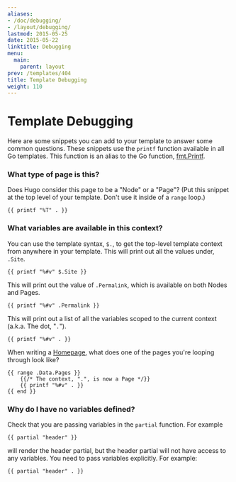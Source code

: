 ```yaml
---
aliases:
- /doc/debugging/
- /layout/debugging/
lastmod: 2015-05-25
date: 2015-05-22
linktitle: Debugging
menu:
  main:
    parent: layout
prev: /templates/404
title: Template Debugging
weight: 110
---
```



# Template Debugging

Here are some snippets you can add to your template to answer some common questions.
These snippets use the `printf` function available in all Go templates.  This function is
an alias to the Go function, [fmt.Printf](http://golang.org/pkg/fmt/).

### What type of page is this?

Does Hugo consider this page to be a "Node" or a "Page"? (Put this snippet at
the top level of your template. Don't use it inside of a `range` loop.)

    {{ printf "%T" . }}


### What variables are available in this context?

You can use the template syntax, `$.`, to get the top-level template context
from anywhere in your template.  This will print out all the values under, `.Site`.

    {{ printf "%#v" $.Site }}

This will print out the value of `.Permalink`, which is available on both Nodes
and Pages.

    {{ printf "%#v" .Permalink }}

This will print out a list of all the variables scoped to the current context
(a.k.a. The dot, "`.`").

    {{ printf "%#v" . }}

When writing a [Homepage](/templates/homepage), what does one of the pages
you're looping through look like?

```
{{ range .Data.Pages }}
    {{/* The context, ".", is now a Page */}}
    {{ printf "%#v" . }}
{{ end }}
```

### Why do I have no variables defined?

Check that you are passing variables in the `partial` function. For example

```
{{ partial "header" }}
```

will render the header partial, but the header partial will not have access to any variables. You need to pass variables explicitly. For example:

```
{{ partial "header" . }}
```
